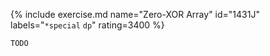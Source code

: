 {% include exercise.md name="Zero-XOR Array" id="1431J" labels="`*special` `dp`" rating=3400 %}

```
TODO
```
